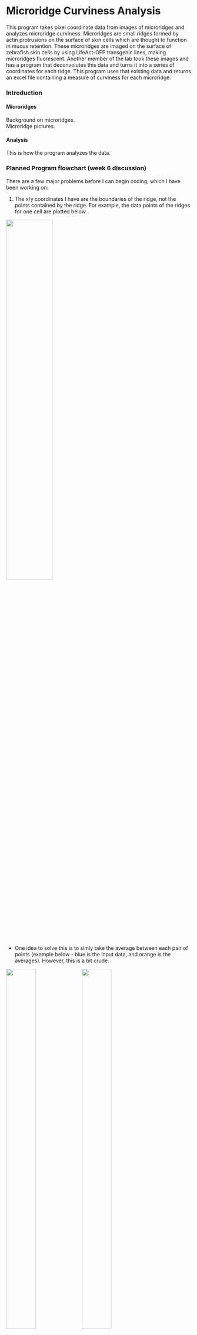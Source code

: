 # Microridge Curviness Analysis

This program takes pixel coordinate data from images of microridges and analyzes microridge 
curviness. Microridges are small ridges formed by actin protrusions on the surface of skin cells 
which are thought to function in mucus retention. These microridges are imaged on the surface 
of zebrafish skin cells by using LifeAct-GFP transgenic lines, making microridges 
fluorescent. Another member of the lab took these images and has a program that deconvolutes 
this data and turns it into a series of coordinates for each ridge. This program uses that 
existing data and returns an excel file containing a measure of curviness for each microridge.

### Introduction
#### Microridges
Background on microridges.  
Microridge pictures.
#### Analysis
This is how the program analyzes the data.

### Planned Program flowchart (week 6 discussion)
There are a few major problems before I can begin coding, which I have been working on:
1. The x/y coordinates I have are the boundaries of the ridge, not the points contained by the 
ridge. For example, the data points of the ridges for one cell are plotted below.
<img src="https://github.com/hamarkovic/Microridge_Curviness_Analysis/blob/master/W6_Dicussion_whole_cell_example.png" width="50%" height="50%">
    
* One idea to solve this is to simly take the average between each pair of points (example below - blue is the input data, and orange is the averages). However, this is a bit crude.

<img src="https://github.com/hamarkovic/Microridge_Curviness_Analysis/blob/master/W6_Discussion_ex_graph_points.png" width="40%" height="50%"> <img src="https://github.com/hamarkovic/Microridge_Curviness_Analysis/blob/master/W6_Discussion_ex_graph_lines.png" width="40%" height="50%">
    
* The goal is to use the existing data to create a new set of points which better represent
the actual shape of the microridge.

2. The other issue, once a more representative dataset is determined, is how to calculate curvature
from these pixels or lines.
* If all else fails, I could simply calculate the first and second derivative between points (instantaneous derivatives).
The second derivative itself should be a crude measure of curvature, but I can also use a formula
such as this (from [this website](http://tutorial.math.lamar.edu/Classes/CalcIII/Curvature.aspx)). This value for each point of the ridge would most likely be added and divided by ridge length:

<img src="https://github.com/hamarkovic/Microridge_Curviness_Analysis/blob/master/W6_curvature_fomula.png" width="50%">

3. We have not yet started learning R, and I would like to write this program in R.

I have also created a flowchart for how the program should work once these issues are resolved:
1. Get raw data from user, combine cell types with the same manipulation or at the same developmental time point into one table
2. Transform the raw data into points that better represent microridge shape
3. Calculate the curvature of each microridge from these points
4. Output the curvature of each ridge of the cell
5. If this is achieved with time to spare, also output graphs comparing the microridge curvature across manipulations/development.

### Program Usage

#### Requirements
You need to install these things.  
You need these versions of those things.  
The data needs to look like this.
 * You can use this program (cite Aaron's paper) to convert miroridge images to pixels and 
then use my program with the output coordinates..
 * The data must be inputted in csv format.
 * There cannot be data files with identical names.
#### Usage Instructions
This is how to name the input files and how to run the program. These are the outputs that 
the program will give.
#### Vignette
My program is pretty complicated and I don't have all of the pieces working yet (almost though). So no vignette.

### Author
* Hannah Markovic
    * incoming Biology PhD student at the University of Oregon
    * B.S. in Molecular, Cell and Developmental Biology with minor in Biomedical Research, 
        expected June 2019, UCLA
    * contact: hmarkovi@uoregon.edu
* This program was created as the final project for the class EEB 177, Spring 2019, UCLA

### Acknowledgements
* Aaron van Loon - miroridge deconvolution program
* Aaron van Loon and Kaiser Atai - data
* Dr. Emily Curd and Daniel Chavez - guidance

### References
* https://stackoverflow.com/questions/9595117/identify-a-linear-feature-on-a-raster-map-and-return-a-linear-shape-object-using
* https://cran.r-project.org/web/packages/deldir/
* https://cran.r-project.org/web/packages/rgeos/
* https://cran.r-project.org/web/packages/sp/
* https://cran.r-project.org/web/packages/PairViz/
* https://cran.r-project.org/web/packages/TSP/
* https://rstudio-pubs-static.s3.amazonaws.com/202536_7a122ff56e9f4062b6b012d9921afd80.html
* http://tutorial.math.lamar.edu/Classes/CalcIII/Curvature.aspx
